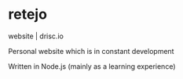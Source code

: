 # retejo
website | drisc.io

Personal website which is in constant development

Written in Node.js (mainly as a learning experience)
